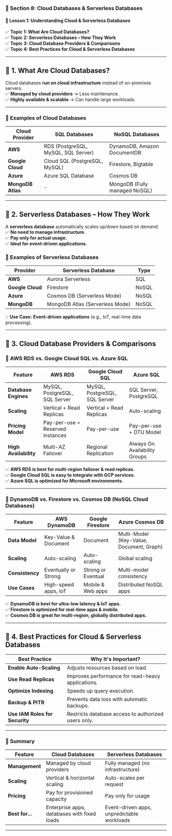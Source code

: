 ### **📌 Section 8: Cloud Databases & Serverless Databases**  
#### **🔹 Lesson 1: Understanding Cloud & Serverless Databases**  
✅ **Topic 1: What Are Cloud Databases?**  
✅ **Topic 2: Serverless Databases – How They Work**  
✅ **Topic 3: Cloud Database Providers & Comparisons**  
✅ **Topic 4: Best Practices for Cloud & Serverless Databases**  

---

## **🔹 1. What Are Cloud Databases?**
Cloud databases **run on cloud infrastructure** instead of on-premises servers.  
✅ **Managed by cloud providers** → Less maintenance.  
✅ **Highly available & scalable** → Can handle large workloads.  

---

### **📍 Examples of Cloud Databases**
| **Cloud Provider** | **SQL Databases** | **NoSQL Databases** |
|-------------------|-----------------|-----------------|
| **AWS** | RDS (PostgreSQL, MySQL, SQL Server) | DynamoDB, Amazon DocumentDB |
| **Google Cloud** | Cloud SQL (PostgreSQL, MySQL) | Firestore, Bigtable |
| **Azure** | Azure SQL Database | Cosmos DB |
| **MongoDB Atlas** | - | MongoDB (Fully managed NoSQL) |

---

## **🔹 2. Serverless Databases – How They Work**
A **serverless database** automatically scales up/down based on demand.  
✅ **No need to manage infrastructure.**  
✅ **Pay only for actual usage.**  
✅ **Ideal for event-driven applications.**  

### **📍 Examples of Serverless Databases**
| **Provider** | **Serverless Database** | **Type** |
|-------------|------------------------|----------|
| **AWS** | Aurora Serverless | SQL |
| **Google Cloud** | Firestore | NoSQL |
| **Azure** | Cosmos DB (Serverless Mode) | NoSQL |
| **MongoDB** | MongoDB Atlas (Serverless Mode) | NoSQL |

💡 **Use Case:** **Event-driven applications** (e.g., IoT, real-time data processing).  

---

## **🔹 3. Cloud Database Providers & Comparisons**
### **📍 AWS RDS vs. Google Cloud SQL vs. Azure SQL**
| **Feature** | **AWS RDS** | **Google Cloud SQL** | **Azure SQL** |
|------------|------------|------------------|------------|
| **Database Engines** | MySQL, PostgreSQL, SQL Server | MySQL, PostgreSQL, SQL Server | SQL Server, PostgreSQL |
| **Scaling** | Vertical + Read Replicas | Vertical + Read Replicas | Auto-scaling |
| **Pricing Model** | Pay-per-use + Reserved instances | Pay-per-use | Pay-per-use + DTU Model |
| **High Availability** | Multi-AZ Failover | Regional Replication | Always On Availability Groups |

✅ **AWS RDS is best for multi-region failover & read replicas.**  
✅ **Google Cloud SQL is easy to integrate with GCP services.**  
✅ **Azure SQL is optimized for Microsoft environments.**  

---

### **📍 DynamoDB vs. Firestore vs. Cosmos DB (NoSQL Cloud Databases)**
| **Feature** | **AWS DynamoDB** | **Google Firestore** | **Azure Cosmos DB** |
|------------|----------------|----------------|---------------|
| **Data Model** | Key-Value & Document | Document | Multi-Model (Key-Value, Document, Graph) |
| **Scaling** | Auto-scaling | Auto-scaling | Global scaling |
| **Consistency** | Eventually or Strong | Strong or Eventual | Multi-model consistency |
| **Use Cases** | High-speed apps, IoT | Mobile & Web apps | Distributed NoSQL apps |

✅ **DynamoDB is best for ultra-low latency & IoT apps.**  
✅ **Firestore is optimized for real-time apps & mobile.**  
✅ **Cosmos DB is great for multi-region, globally distributed apps.**  

---

## **🔹 4. Best Practices for Cloud & Serverless Databases**
| **Best Practice** | **Why It's Important?** |
|------------------|----------------------|
| **Enable Auto-Scaling** | Adjusts resources based on load. |
| **Use Read Replicas** | Improves performance for read-heavy applications. |
| **Optimize Indexing** | Speeds up query execution. |
| **Backup & PITR** | Prevents data loss with automatic backups. |
| **Use IAM Roles for Security** | Restricts database access to authorized users only. |

---

### **📝 Summary**
| **Feature** | **Cloud Databases** | **Serverless Databases** |
|------------|------------------|--------------------|
| **Management** | Managed by cloud providers | Fully managed (no infrastructure) |
| **Scaling** | Vertical & horizontal scaling | Auto-scales per request |
| **Pricing** | Pay for provisioned capacity | Pay only for usage |
| **Best for...** | Enterprise apps, databases with fixed loads | Event-driven apps, unpredictable workloads |

---
